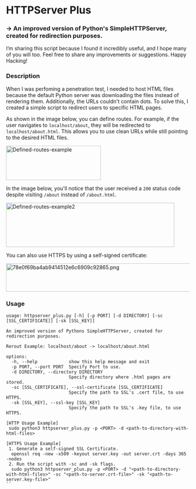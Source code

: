 # HTTPServer Plus
### -> An improved version of Python's SimpleHTTPServer, created for redirection purposes.
I’m sharing this script because I found it incredibly useful, and I hope many of you will too.
Feel free to share any improvements or suggestions. Happy Hacking!
### Description
When I was perfoming a penetration test, I needed to host HTML files because the default Python server was downloading the files instead of rendering them. Additionally, the URLs couldn't contain dots. To solve this, I created a simple script to redirect users to specific HTML pages.

As shown in the image below, you can define routes. For example, if the user navigates to `localhost/about`, they will be redirected to `localhost/about.html`. This allows you to use clean URLs while still pointing to the desired HTML files.

<img src="https://github.com/user-attachments/assets/afab892a-b772-4f14-a81c-c8b41ef24876" alt="Defined-routes-example" width="260" height="94">

In the image below, you'll notice that the user received a `200` status code despite visiting `/about` instead of `/about.html`.

<img src="https://github.com/user-attachments/assets/dfe0d09a-c7ab-4981-bcc3-6afb47817b62" alt="Defined-routes-example2" width="461" height="121">

You can also use HTTPS by using a self-signed certificate:

<img src="https://github.com/user-attachments/assets/2f3648a2-971c-441a-957d-1d6b30450c39" alt="78e0f69ba4ab9414512e6c6909c92865.png" width="712" height="77">

### Usage
```
usage: httpserver_plus.py [-h] [-p PORT] [-d DIRECTORY] [-sc [SSL_CERTIFICATE]] [-sk [SSL_KEY]]

An improved version of Pythons SimpleHTTPServer, created for redirection purposes.

Rerout Example: localhost/about -> localhost/about.html

options:
  -h, --help            show this help message and exit
  -p PORT, --port PORT  Specify Port to use.
  -d DIRECTORY, --directory DIRECTORY
                        Specify directory where .html pages are stored.
  -sc [SSL_CERTIFICATE], --ssl-certificate [SSL_CERTIFICATE]
                        Specify the path to SSL's .cert file, to use HTTPS.
  -sk [SSL_KEY], --ssl-key [SSL_KEY]
                        Specify the path to SSL's .key file, to use HTTPS.

[HTTP Usage Example]
 sudo python3 httpserver_plus.py -p <PORT> -d <path-to-directory-with-html-files>

[HTTPS Usage Example]
 1. Generate a self-signed SSL Certificate.
  openssl req -new -x509 -keyout server.key -out server.crt -days 365 -nodes
 2. Run the script with -sc and -sk flags.
  sudo python3 httpserver_plus.py -p <PORT> -d "<path-to-directory-with-html-files>" -sc "<path-to-server.crt-file>" -sk "<path-to-server.key-file>"
``
